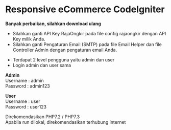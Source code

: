 # Responsive eCommerce CodeIgniter

<b>Banyak perbaikan, silahkan download ulang</b>

- Silahkan ganti API Key RajaOngkir pada file config rajaongkir dengan API Key milik Anda.
- Silahkan ganti Pengaturan Email (SMTP) pada file Email Helper dan file Controller Admin dengan pengaturan email Anda.
+ Terdapat 2 level pengguna yaitu admin dan user
+ Login admin dan user sama

<b>Admin</b><br>
Username : admin<br>
Password : admin123

<b>User</b><br>
Username : user<br>
Password : user123

Direkomendasikan PHP7.2 / PHP7.3 <br>
Apabila run dilokal, direkomendasikan terhubung internet
